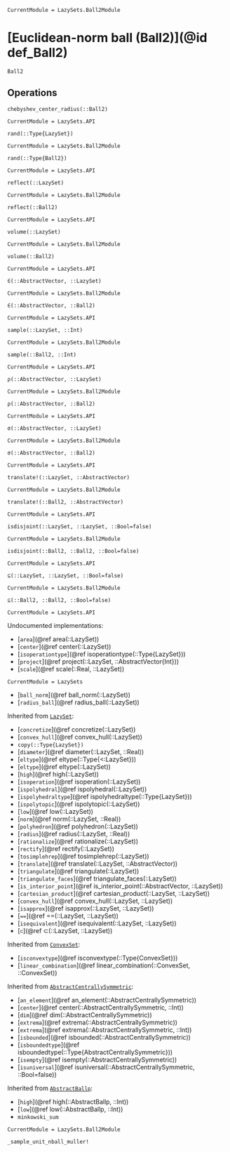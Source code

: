 ```@meta
CurrentModule = LazySets.Ball2Module
```

# [Euclidean-norm ball (Ball2)](@id def_Ball2)

```@docs
Ball2
```

## Operations

```@docs
chebyshev_center_radius(::Ball2)
```
```@meta
CurrentModule = LazySets.API
```
```@docs; canonical=false
rand(::Type{LazySet})
```
```@meta
CurrentModule = LazySets.Ball2Module
```
```@docs
rand(::Type{Ball2})
```
```@meta
CurrentModule = LazySets.API
```
```@docs; canonical=false
reflect(::LazySet)
```
```@meta
CurrentModule = LazySets.Ball2Module
```
```@docs
reflect(::Ball2)
```
```@meta
CurrentModule = LazySets.API
```
```@docs; canonical=false
volume(::LazySet)
```
```@meta
CurrentModule = LazySets.Ball2Module
```
```@docs
volume(::Ball2)
```
```@meta
CurrentModule = LazySets.API
```
```@docs; canonical=false
∈(::AbstractVector, ::LazySet)
```
```@meta
CurrentModule = LazySets.Ball2Module
```
```@docs
∈(::AbstractVector, ::Ball2)
```
```@meta
CurrentModule = LazySets.API
```
```@docs; canonical=false
sample(::LazySet, ::Int)
```
```@meta
CurrentModule = LazySets.Ball2Module
```
```@docs
sample(::Ball2, ::Int)
```
```@meta
CurrentModule = LazySets.API
```
```@docs; canonical=false
ρ(::AbstractVector, ::LazySet)
```
```@meta
CurrentModule = LazySets.Ball2Module
```
```@docs
ρ(::AbstractVector, ::Ball2)
```
```@meta
CurrentModule = LazySets.API
```
```@docs; canonical=false
σ(::AbstractVector, ::LazySet)
```
```@meta
CurrentModule = LazySets.Ball2Module
```
```@docs
σ(::AbstractVector, ::Ball2)
```
```@meta
CurrentModule = LazySets.API
```
```@docs; canonical=false
translate!(::LazySet, ::AbstractVector)
```
```@meta
CurrentModule = LazySets.Ball2Module
```
```@docs
translate!(::Ball2, ::AbstractVector)
```
```@meta
CurrentModule = LazySets.API
```
```@docs; canonical=false
isdisjoint(::LazySet, ::LazySet, ::Bool=false)
```
```@meta
CurrentModule = LazySets.Ball2Module
```
```@docs
isdisjoint(::Ball2, ::Ball2, ::Bool=false)
```
```@meta
CurrentModule = LazySets.API
```
```@docs; canonical=false
⊆(::LazySet, ::LazySet, ::Bool=false)
```
```@meta
CurrentModule = LazySets.Ball2Module
```
```@docs
⊆(::Ball2, ::Ball2, ::Bool=false)
```

```@meta
CurrentModule = LazySets.API
```

Undocumented implementations:
* [`area`](@ref area(::LazySet))
* [`center`](@ref center(::LazySet))
* [`isoperationtype`](@ref isoperationtype(::Type{LazySet}))
* [`project`](@ref project(::LazySet, ::AbstractVector{Int}))
* [`scale`](@ref scale(::Real, ::LazySet))
```@meta
CurrentModule = LazySets
```
* [`ball_norm`](@ref ball_norm(::LazySet))
* [`radius_ball`](@ref radius_ball(::LazySet))

Inherited from [`LazySet`](@ref):
* [`concretize`](@ref concretize(::LazySet))
* [`convex_hull`](@ref convex_hull(::LazySet))
* `copy(::Type{LazySet})`
* [`diameter`](@ref diameter(::LazySet, ::Real))
* [`eltype`](@ref eltype(::Type{<:LazySet}))
* [`eltype`](@ref eltype(::LazySet))
* [`high`](@ref high(::LazySet))
* [`isoperation`](@ref isoperation(::LazySet))
* [`ispolyhedral`](@ref ispolyhedral(::LazySet))
* [`ispolyhedraltype`](@ref ispolyhedraltype(::Type{LazySet}))
* [`ispolytopic`](@ref ispolytopic(::LazySet))
* [`low`](@ref low(::LazySet))
* [`norm`](@ref norm(::LazySet, ::Real))
* [`polyhedron`](@ref polyhedron(::LazySet))
* [`radius`](@ref radius(::LazySet, ::Real))
* [`rationalize`](@ref rationalize(::LazySet))
* [`rectify`](@ref rectify(::LazySet))
* [`tosimplehrep`](@ref tosimplehrep(::LazySet))
* [`translate`](@ref translate(::LazySet, ::AbstractVector))
* [`triangulate`](@ref triangulate(::LazySet))
* [`triangulate_faces`](@ref triangulate_faces(::LazySet))
* [`is_interior_point`](@ref is_interior_point(::AbstractVector, ::LazySet))
* [`cartesian_product`](@ref cartesian_product(::LazySet, ::LazySet))
* [`convex_hull`](@ref convex_hull(::LazySet, ::LazySet))
* [`isapprox`](@ref isapprox(::LazySet, ::LazySet))
* [`==`](@ref ==(::LazySet, ::LazySet))
* [`isequivalent`](@ref isequivalent(::LazySet, ::LazySet))
* [`⊂`](@ref ⊂(::LazySet, ::LazySet))

Inherited from [`ConvexSet`](@ref):
* [`isconvextype`](@ref isconvextype(::Type{ConvexSet}))
* [`linear_combination`](@ref linear_combination(::ConvexSet, ::ConvexSet))

Inherited from [`AbstractCentrallySymmetric`](@ref):
* [`an_element`](@ref an_element(::AbstractCentrallySymmetric))
* [`center`](@ref center(::AbstractCentrallySymmetric, ::Int))
* [`dim`](@ref dim(::AbstractCentrallySymmetric))
* [`extrema`](@ref extrema(::AbstractCentrallySymmetric))
* [`extrema`](@ref extrema(::AbstractCentrallySymmetric, ::Int))
* [`isbounded`](@ref isbounded(::AbstractCentrallySymmetric))
* [`isboundedtype`](@ref isboundedtype(::Type{AbstractCentrallySymmetric}))
* [`isempty`](@ref isempty(::AbstractCentrallySymmetric))
* [`isuniversal`](@ref isuniversal(::AbstractCentrallySymmetric, ::Bool=false))

Inherited from [`AbstractBallp`](@ref):
* [`high`](@ref high(::AbstractBallp, ::Int))
* [`low`](@ref low(::AbstractBallp, ::Int))
* `minkowski_sum`

```@meta
CurrentModule = LazySets.Ball2Module
```

```@docs
_sample_unit_nball_muller!
```
